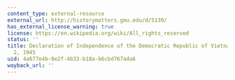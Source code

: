 ```yaml
---
content_type: external-resource
external_url: http://historymatters.gmu.edu/d/5139/
has_external_license_warning: true
license: https://en.wikipedia.org/wiki/All_rights_reserved
status: ''
title: Declaration of Independence of the Democratic Republic of Vietnam - September
  2, 1945
uid: 4a677e4b-0e2f-4b33-b18a-b6cbd767ada6
wayback_url: ''
---
```

